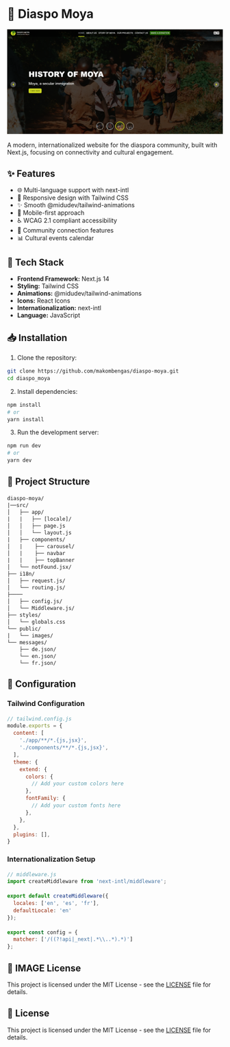 # 🌟 Diaspo Moya

![Website Preview](public/images/charity_hero.png)

A modern, internationalized website for the diaspora community, built with Next.js, focusing on connectivity and cultural engagement.

## ✨ Features

- 🌐 Multi-language support with next-intl
- 🎨 Responsive design with Tailwind CSS
- ✨ Smooth @midudev/tailwind-animations
- 📱 Mobile-first approach
- ♿ WCAG 2.1 compliant accessibility
- 🤝 Community connection features
- 📊 Cultural events calendar

## 🚀 Tech Stack

- **Frontend Framework:** Next.js 14
- **Styling:** Tailwind CSS
- **Animations:** @midudev/tailwind-animations
- **Icons:** React Icons
- **Internationalization:** next-intl
- **Language:** JavaScript

## 📥 Installation

1. Clone the repository:
```bash
git clone https://github.com/makombengas/diaspo-moya.git
cd diaspo_moya
```

2. Install dependencies:
```bash
npm install
# or
yarn install
```

3. Run the development server:
```bash
npm run dev
# or
yarn dev
```

## 📂 Project Structure

```
diaspo-moya/
|──src/
│   ├── app/ 
|   |   ├── [locale]/   
│   │   ├── page.js
│   │   └── layout.js 
|   ├── components/
│   |    ├── carousel/
│   |    ├── navbar
|   |    ├── topBanner
│   └── notFound.jsx/
├── i18n/
│   ├── request.js/
│   └── routing.js/
├────
│   ├── config.js/
│   └── Middleware.js/
├── styles/
│   └── globals.css
└── public/
|   └── images/
└── messages/
    ├── de.json/
    └── en.json/    
    └── fr.json/

```

## 🔧 Configuration

### Tailwind Configuration

```javascript
// tailwind.config.js
module.exports = {
  content: [
    './app/**/*.{js,jsx}',
    './components/**/*.{js,jsx}',
  ],
  theme: {
    extend: {
      colors: {
        // Add your custom colors here
      },
      fontFamily: {
        // Add your custom fonts here
      },
    },
  },
  plugins: [],
}
```

### Internationalization Setup

```javascript
// middleware.js
import createMiddleware from 'next-intl/middleware';

export default createMiddleware({
  locales: ['en', 'es', 'fr'],
  defaultLocale: 'en'
});

export const config = {
  matcher: ['/((?!api|_next|.*\\..*).*)']
};
```


## 📄 IMAGE License

This project is licensed under the MIT License - see the [LICENSE]([https://unsplash.com/]) file for details.

## 📄 License

This project is licensed under the MIT License - see the [LICENSE]([https://diaspomoya.org/]) file for details.


